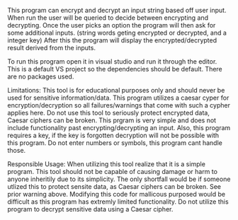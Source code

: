 This program can encrypt and decrypt an input string based off user input. 
When run the user will be queried to decide between encrypting and decrypting. Once the user picks an option the program will then ask for some additional inputs. (string words geting encrypted or decrypted, and a integer key)
After this the program will display the encrypted/decrypted result derived from the inputs. 

To run this program open it in visual studio and run it through the editor. This is a default VS project so the dependencies should be default. There are no packages used. 

Limitations: 
This tool is for educational purposes only and should never be used for sensitive information/data. This program utilizes a caesar cyper for encryption/decryption so all failures/warnings that come with such a cypher
applies here. Do not use this tool to seriously protect encrypted data, Caesar ciphers can be broken. This prgram is very simple and does not include functionality past encrypting/decrypting an input. Also, this program
requires a key, if the key is forgotten decryption will not be possible with this program. Do not enter numbers or symbols, this program cant handle those.      

Responsible Usage: 
When utilizing this tool realize that it is a simple program. This tool should not be capable of causing damage or harm to anyone inheritily due to its simplicity. The only shortfall would be if someone utlized this
to protect sensite data, as Caesar ciphers can be broken. See prior warning above. Modifying this code for mallicous purposed would be difficult as this program has extremly limited functionality. Do not utilize 
this program to decrypt sensitive data using a Caesar cipher.  
